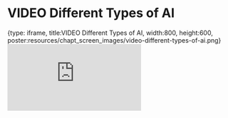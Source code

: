 # VIDEO Different Types of AI
 
{type: iframe, title:VIDEO Different Types of AI, width:800, height:600, poster:resources/chapt_screen_images/video-different-types-of-ai.png}
![](https://hutchdatascience.org/AI_for_Decision_Makers/no_toc/video-different-types-of-ai.html)
 

 

